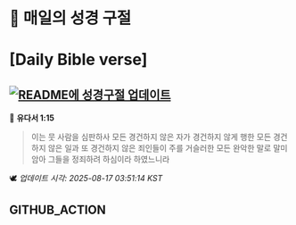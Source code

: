 # 🙏 매일의 성경 구절
# [Daily Bible verse]
## [![README에 성경구절 업데이트](https://github.com/DONGSUKA/first_test/actions/workflows/update-readme-bible.yml/badge.svg)](https://github.com/DONGSUKA/first_test/actions/workflows/update-readme-bible.yml)
<!-- START_BIBLE_VERSE -->
📖 **유다서 1:15**
> 이는 뭇 사람을 심판하사 모든 경건하지 않은 자가 경건하지 않게 행한 모든 경건하지 않은 일과 또 경건하지 않은 죄인들이 주를 거슬러한 모든 완악한 말로 말미암아 그들을 정죄하려 하심이라 하였느니라

🕊️ _업데이트 시각: 2025-08-17 03:51:14 KST_
  <!-- END_BIBLE_VERSE -->
## GITHUB_ACTION
